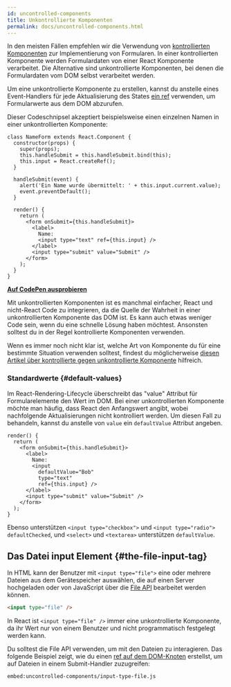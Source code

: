```yaml
---
id: uncontrolled-components
title: Unkontrollierte Komponenten
permalink: docs/uncontrolled-components.html
---
```


In den meisten Fällen empfehlen wir die Verwendung von [kontrollierten Komponenten](/docs/forms.html#controlled-components) zur Implementierung von Formularen. In einer kontrollierten Komponente werden Formulardaten von einer React Komponente verarbeitet. Die Alternative sind unkontrollierte Komponenten, bei denen die Formulardaten vom DOM selbst verarbeitet werden.

Um eine unkontrollierte Komponente zu erstellen, kannst du anstelle eines Event-Handlers für jede Aktualisierung des States [ein ref](/docs/refs-and-the-dom.html) verwenden, um Formularwerte aus dem DOM abzurufen.

Dieser Codeschnipsel akzeptiert beispielsweise einen einzelnen Namen in einer unkontrollierten Komponente:

```javascript{5,9,18}
class NameForm extends React.Component {
  constructor(props) {
    super(props);
    this.handleSubmit = this.handleSubmit.bind(this);
    this.input = React.createRef();
  }

  handleSubmit(event) {
    alert('Ein Name wurde übermittelt: ' + this.input.current.value);
    event.preventDefault();
  }

  render() {
    return (
      <form onSubmit={this.handleSubmit}>
        <label>
          Name:
          <input type="text" ref={this.input} />
        </label>
        <input type="submit" value="Submit" />
      </form>
    );
  }
}
```

[**Auf CodePen ausprobieren**](https://codepen.io/gaearon/pen/WooRWa?editors=0010)

Mit unkontrollierten Komponenten ist es manchmal einfacher, React und nicht-React Code zu integrieren, da die Quelle der Wahrheit in einer unkontrollierten Komponente das DOM ist. Es kann auch etwas weniger Code sein, wenn du eine schnelle Lösung haben möchtest. Ansonsten solltest du in der Regel kontrollierte Komponenten verwenden.

Wenn es immer noch nicht klar ist, welche Art von Komponente du für eine bestimmte Situation verwenden solltest, findest du möglicherweise [diesen Artikel über kontrollierte gegen unkontrollierte Komponente](https://goshakkk.name/controlled-vs-uncontrolled-inputs-react/) hilfreich.

### Standardwerte {#default-values}

Im React-Rendering-Lifecycle überschreibt das "value" Attribut für Formularelemente den Wert im DOM. Bei einer unkontrollierten Komponente möchte man häufig, dass React den Anfangswert angibt, wobei nachfolgende Aktualisierungen nicht kontrolliert werden. Um diesen Fall zu behandeln, kannst du anstelle von `value` ein `defaultValue` Attribut angeben.

```javascript{7}
render() {
  return (
    <form onSubmit={this.handleSubmit}>
      <label>
        Name:
        <input
          defaultValue="Bob"
          type="text"
          ref={this.input} />
      </label>
      <input type="submit" value="Submit" />
    </form>
  );
}
```

Ebenso unterstützen `<input type="checkbox">` und `<input type="radio">` `defaultChecked`, und `<select>` und `<textarea>` unterstützen `defaultValue`.

## Das Datei input Element {#the-file-input-tag}

In HTML kann der Benutzer mit `<input type="file">` eine oder mehrere Dateien aus dem Gerätespeicher auswählen, die auf einen Server hochgeladen oder von JavaScript über die [File API](https://developer.mozilla.org/de/docs/Web/API/File/Zugriff_auf_Dateien_von_Webapplikationen) bearbeitet werden können.

```html
<input type="file" />
```

In React ist `<input type="file" />` immer eine unkontrollierte Komponente, da ihr Wert nur von einem Benutzer und nicht programmatisch festgelegt werden kann.

Du solltest die File API verwenden, um mit den Dateien zu interagieren. Das folgende Beispiel zeigt, wie du einen [ref auf dem DOM-Knoten](/docs/refs-and-the-dom.html) erstellst, um auf Dateien in einem Submit-Handler zuzugreifen:

`embed:uncontrolled-components/input-type-file.js`

[](codepen://uncontrolled-components/input-type-file)

